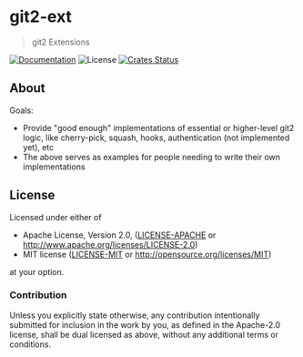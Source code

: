 # git2-ext

> git2 Extensions

[![Documentation](https://img.shields.io/badge/docs-master-blue.svg)][Documentation]
![License](https://img.shields.io/crates/l/git2-ext.svg)
[![Crates Status](https://img.shields.io/crates/v/git2-ext.svg)][Crates.io]

## About

Goals:
- Provide "good enough" implementations of essential or higher-level git2 logic, like cherry-pick, squash, hooks, authentication (not implemented yet), etc
- The above serves as examples for people needing to write their own implementations

## License

Licensed under either of

* Apache License, Version 2.0, ([LICENSE-APACHE](LICENSE-APACHE) or <http://www.apache.org/licenses/LICENSE-2.0>)
* MIT license ([LICENSE-MIT](LICENSE-MIT) or <http://opensource.org/licenses/MIT>)

at your option.

### Contribution

Unless you explicitly state otherwise, any contribution intentionally
submitted for inclusion in the work by you, as defined in the Apache-2.0
license, shall be dual licensed as above, without any additional terms or
conditions.

[Crates.io]: https://crates.io/crates/git2-ext
[Documentation]: https://docs.rs/git2-ext
